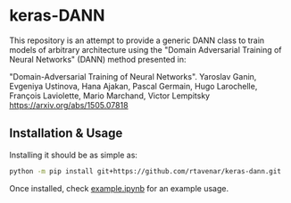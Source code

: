 # keras-DANN

This repository is an attempt to provide a generic DANN class to train models of arbitrary architecture using the "Domain Adversarial Training of Neural Networks" (DANN) method presented in:

"Domain-Adversarial Training of Neural Networks".
Yaroslav Ganin, Evgeniya Ustinova, Hana Ajakan, Pascal Germain, Hugo Larochelle, François Laviolette, Mario Marchand, Victor Lempitsky
<https://arxiv.org/abs/1505.07818>

## Installation & Usage

Installing it should be as simple as:

```bash
python -m pip install git+https://github.com/rtavenar/keras-dann.git
```

Once installed, check [example.ipynb](./example.ipynb) for an example usage.
